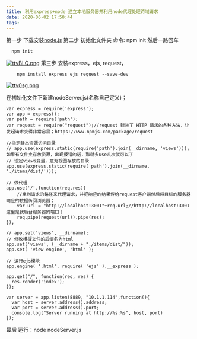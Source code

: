 ```yaml
---
title: 利用express+node 建立本地服务器并利用node代理处理跨域请求
date: 2020-06-02 17:50:44
tags:
---
```

第一步 下载安装[node.js](https://nodejs.org/en/)
第二步 初始化文件夹  命令: npm init
			然后一路回车
<!-- more -->
```npm
  npm init
```
[![ttvBLQ.png](https://s1.ax1x.com/2020/06/02/ttvBLQ.png)](https://imgchr.com/i/ttvBLQ)
第三步 安装express，ejs, request，
```npm
	npm install express ejs request --save-dev
```
[![ttv0sg.png](https://s1.ax1x.com/2020/06/02/ttv0sg.png)](https://imgchr.com/i/ttv0sg)

在初始化文件下新建nodeServer.js(名称自己定义)；
```
var express = require('express');
var app = express();
var path = require('path');
var request = require("request");//request 封装了 HTTP 请求的各种方法，让发起请求变得非常容易；https://www.npmjs.com/package/request

//指定静态资源访问目录
// app.use(express.static(require('path').join(__dirname, 'views'))); 如果有文件夹存放资源，出现报错的话，那就多use几次就可以了
// 设定views变量，意为视图存放的目录
app.use(express.static(require('path').join(__dirname, './items/dist/')));

// 做代理
app.use('/',function(req,res){
	//拿到请求的路径来代理请求，并把响应的结果传给request客户端然后将目标的服务器响应的数据传回浏览器；
    var url = "http://localhost:3001"+req.url;//http://localhost:3001 这里是我后台服务器的端口；
    req.pipe(request(url)).pipe(res);
});

// app.set('views', __dirname);
// 修改模板文件的后缀名为html
app.set('views', (__dirname + "./items/dist/"));
app.set( 'view engine', 'html' );

// 运行ejs模块
app.engine( '.html', require( 'ejs' ).__express );

app.get("/", function(req, res) {
  res.render('index');
});

var server = app.listen(8889, "10.1.1.114",function(){
  var host = server.address().address;
  var port = server.address().port;
  console.log("Server running at http://%s:%s", host, port)
});

```
最后 运行：node  nodeServer.js
